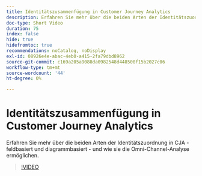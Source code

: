 ```yaml
---
title: Identitätszusammenfügung in Customer Journey Analytics
description: Erfahren Sie mehr über die beiden Arten der Identitätszuordnung in CJA - feldbasiert und diagrammbasiert - und wie sie die Omni-Channel-Analyse ermöglichen.
doc-type: Short Video
duration: 75
index: false
hide: true
hidefromtoc: true
recommendations: noCatalog, noDisplay
exl-id: 08926e4e-abac-4eb0-a415-2fa79dbd8962
source-git-commit: c169a205a9088da0982548d448500f15b2027c06
workflow-type: tm+mt
source-wordcount: '44'
ht-degree: 0%

---
```


# Identitätszusammenfügung in Customer Journey Analytics

Erfahren Sie mehr über die beiden Arten der Identitätszuordnung in CJA - feldbasiert und diagrammbasiert - und wie sie die Omni-Channel-Analyse ermöglichen.

<!-- 62_S113_3442460_74_identity-stitching-in-customer-journey-analytics -->
>[!VIDEO](https://video.tv.adobe.com/v/3460014/?learn=on&enablevpops=true&captions=ger)
